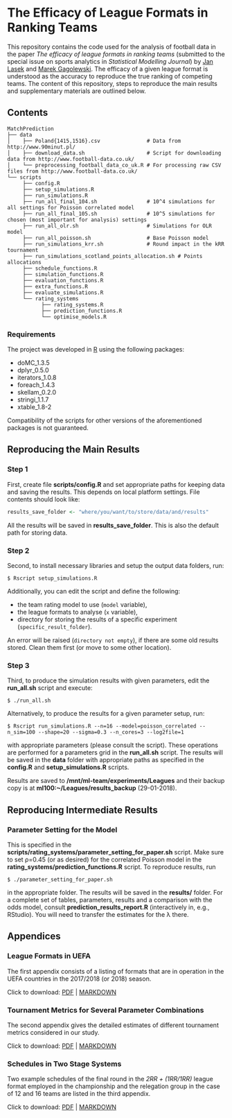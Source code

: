 # The Efficacy of League Formats in Ranking Teams

This repository contains the code used for the analysis of football data
in the paper *The efficacy of league formats in ranking teams*
(submitted to the special issue on sports analytics in
*Statistical Modelling Journal*) by [Jan Lasek](http://lasek.rexamine.com)
and [Marek Gagolewski](http://gagolewski.com/).
The efficacy of a given league format is understood as the accuracy to
reproduce the true ranking of competing teams. The content of this repository,
steps to reproduce the main results and supplementary materials are outlined below.

## Contents

```
MatchPrediction
├── data
│    ├── Poland{1415,1516}.csv               # Data from http://www.90minut.pl/
│    ├── download_data.sh                    # Script for downloading data from http://www.football-data.co.uk/
│    └── preprocessing_football_data_co_uk.R # For processing raw CSV files from http://www.football-data.co.uk/
└── scripts
     ├── config.R
     ├── setup_simulations.R
     ├── run_simulations.R
     ├── run_all_final_104.sh                # 10^4 simulations for all settings for Poisson correlated model
     ├── run_all_final_105.sh                # 10^5 simulations for chosen (most important for analysis) settings
     ├── run_all_olr.sh                      # Simulations for OLR model
     ├── run_all_poisson.sh                  # Base Poisson model
     ├── run_simulations_krr.sh              # Round impact in the kRR tournament
     ├── run_simulations_scotland_points_allocation.sh # Points allocations
     ├── schedule_functions.R
     ├── simulation_functions.R
     ├── evaluation_functions.R
     ├── extra_functions.R
     ├── evaluate_simulations.R
     └── rating_systems
           ├── rating_systems.R
           ├── prediction_functions.R
           └── optimise_models.R
```

### Requirements

The project was developed in [R](https://www.r-project.org/) using
the following packages:

* doMC_1.3.5
* dplyr_0.5.0
* iterators_1.0.8
* foreach_1.4.3
* skellam_0.2.0
* stringi_1.1.7
* xtable_1.8-2

Compatibility of the scripts for other versions of the aforementioned packages
is not guaranteed.



## Reproducing the Main Results

### Step 1

First, create file **scripts/config.R** and set appropriate paths
for keeping data and saving the results. This depends on local platform
settings. File contents should look like:

```R
results_save_folder <- "where/you/want/to/store/data/and/results"
```

All the results will be saved in **results_save_folder**.
This is also the default path for storing data.



### Step 2

Second, to install necessary libraries and setup the
output data folders, run:

```
$ Rscript setup_simulations.R
```

Additionally, you can edit the script and define the following:

* the team rating model to use (`model` variable),
* the league formats to analyse (`x` variable),
* directory for storing the results of a specific experiment
(`specific_result_folder`).


An error will be raised (`directory not empty`), if there are some old
results stored. Clean them first (or move to some other location).


### Step 3

Third, to produce the simulation results with given parameters,
edit the **run_all.sh** script and execute:

```
$ ./run_all.sh
```

Alternatively, to produce the results for a given parameter setup, run:
```
$ Rscript run_simulations.R --n=16 --model=poisson_correlated --n_sim=100 --shape=20 --sigma=0.3 --n_cores=3 --log2file=1
```

with appropriate parameters (please consult the script). These operations
are performed for a parameters grid in the **run_all.sh** script. The results
will be saved in the **data** folder with appropriate paths as
specified in the **config.R** and **setup_simulations.R** scripts.

Results are saved to **/mnt/ml-team/experiments/Leagues**
and their backup copy is at **ml100:~/Leagues/results_backup** (29-01-2018).

## Reproducing Intermediate Results

### Parameter Setting for the Model

This is specified in the **scripts/rating_systems/parameter_setting_for_paper.sh**
script. Make sure to set ρ=0.45 (or as desired) for the
correlated Poisson model in the **rating_systems/prediction_functions.R**
script. To reproduce results, run

```
$ ./parameter_setting_for_paper.sh
```

in the appropriate folder. The results will be saved in the **results/** folder.
For a complete set of tables, parameters, results and a comparison
with the odds model, consult **prediction_results_report.R**
(interactively in, e.g., RStudio). You will need to transfer the estimates
for the λ there.

## Appendices

### League Formats in UEFA

The first appendix consists of a listing of formats that are in
operation in the UEFA countries in the 2017/2018 (or 2018) season.

Click to download:
[PDF](Appendix_League_Formats_in_UEFA.pdf) |
[MARKDOWN](Appendix_League_Formats_in_UEFA.md)


### Tournament Metrics for Several Parameter Combinations

The second appendix gives the detailed estimates of different tournament
metrics considered in our study.

Click to download:
[PDF](Appendix_Tournament_Metrics.pdf) |
[MARKDOWN](Appendix_Tournament_Metrics.md)


### Schedules in Two Stage Systems

Two example schedules of the final round in the *2RR + (1RR/1RR)* league format
employed in the championship and the relegation group in the case of 12 and 16
teams are listed in the third appendix.

Click to download:
[PDF](Appendix_Schedules_in_Two_Stage_Systems.pdf) |
[MARKDOWN](Appendix_Schedules_in_Two_Stage_Systems.md)
